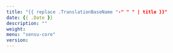 ```yaml
---
title: "{{ replace .TranslationBaseName "-" " " | title }}"
date: {{ .Date }}
description: ""
weight:
menu: "sensu-core"
version:
---
```


